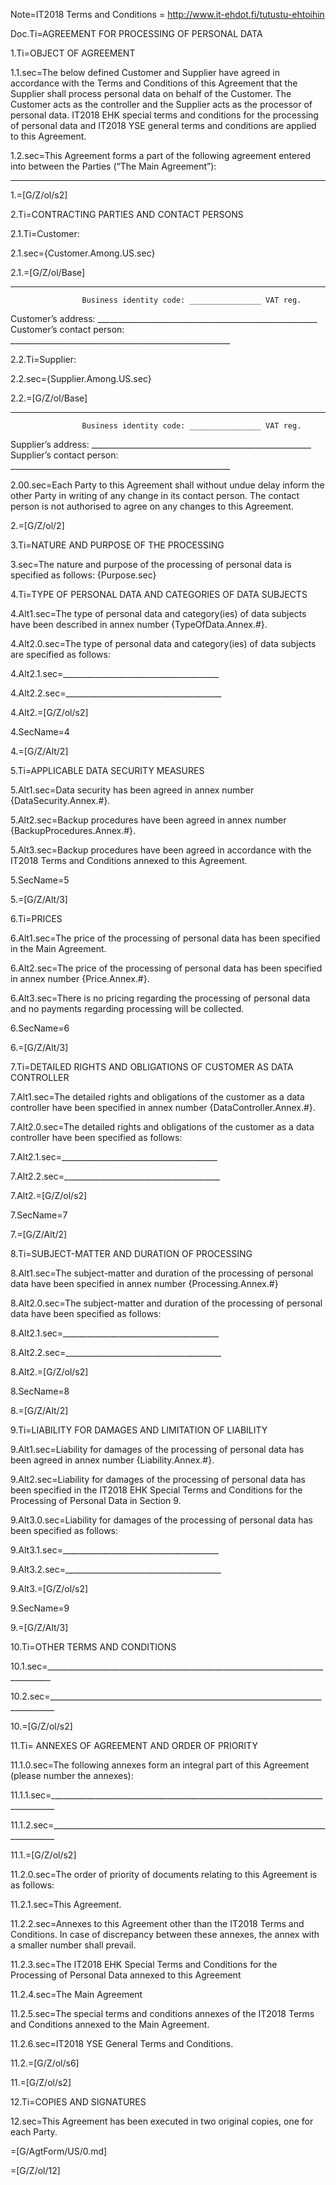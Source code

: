 Note=IT2018 Terms and Conditions = http://www.it-ehdot.fi/tutustu-ehtoihin

Doc.Ti=AGREEMENT FOR PROCESSING OF PERSONAL DATA

1.Ti=OBJECT OF AGREEMENT

1.1.sec=The below defined Customer and Supplier have agreed in accordance with the Terms and Conditions of this Agreement that the Supplier shall process personal data on behalf of the Customer. The Customer acts as the controller and the Supplier acts as the processor of personal data. IT2018 EHK special terms and conditions for the processing of personal data and IT2018 YSE general terms and conditions are applied to this Agreement.

1.2.sec=This Agreement forms a part of the following agreement entered into between the Parties (“The Main Agreement”):
_______________________________________________________________________________

1.=[G/Z/ol/s2]

2.Ti=CONTRACTING PARTIES AND CONTACT PERSONS

2.1.Ti=Customer:

2.1.sec={Customer.Among.US.sec}

2.1.=[G/Z/ol/Base]
_______________________________________________________
					Business identity code: ________________ VAT reg.
Customer’s address:		_______________________________________________________
Customer’s contact person:   _______________________________________________________
	
2.2.Ti=Supplier:

2.2.sec={Supplier.Among.US.sec}

2.2.=[G/Z/ol/Base]
_______________________________________________________
					Business identity code: ________________ VAT reg.
Supplier’s address:		_______________________________________________________
Supplier’s contact person:	_______________________________________________________

2.00.sec=Each Party to this Agreement shall without undue delay inform the other Party in writing of any change in its contact person. The contact person is not authorised to agree on any changes to this Agreement.

2.=[G/Z/ol/2]


3.Ti=NATURE AND PURPOSE OF THE PROCESSING

3.sec=The nature and purpose of the processing of personal data is specified as follows:  {Purpose.sec}


4.Ti=TYPE OF PERSONAL DATA AND CATEGORIES OF DATA SUBJECTS

4.Alt1.sec=The type of personal data and category(ies) of data subjects have been described in annex number {TypeOfData.Annex.#}.

4.Alt2.0.sec=The type of personal data and category(ies) of data subjects are specified as follows:

4.Alt2.1.sec=_______________________________________

4.Alt2.2.sec=_______________________________________

4.Alt2.=[G/Z/ol/s2]

4.SecName=4

4.=[G/Z/Alt/2]

5.Ti=APPLICABLE DATA SECURITY MEASURES

5.Alt1.sec=Data security has been agreed in annex number {DataSecurity.Annex.#}.

5.Alt2.sec=Backup procedures have been agreed in annex number {BackupProcedures.Annex.#}.

5.Alt3.sec=Backup procedures have been agreed in accordance with the IT2018 Terms and Conditions annexed to this Agreement.

5.SecName=5

5.=[G/Z/Alt/3]

6.Ti=PRICES 

6.Alt1.sec=The price of the processing of personal data has been specified in the Main Agreement.

6.Alt2.sec=The price of the processing of personal data has been specified in annex number {Price.Annex.#}.

6.Alt3.sec=There is no pricing regarding  the processing of personal data and no payments regarding processing will be collected.

6.SecName=6

6.=[G/Z/Alt/3]

7.Ti=DETAILED RIGHTS AND OBLIGATIONS OF CUSTOMER AS DATA CONTROLLER

7.Alt1.sec=The detailed rights and obligations of the customer as a data controller have been specified in annex number {DataController.Annex.#}.

7.Alt2.0.sec=The detailed rights and obligations of the customer as a data controller have been specified as follows:

7.Alt2.1.sec=_______________________________________

7.Alt2.2.sec=_______________________________________

7.Alt2.=[G/Z/ol/s2]

7.SecName=7

7.=[G/Z/Alt/2]


8.Ti=SUBJECT-MATTER AND DURATION OF PROCESSING

8.Alt1.sec=The subject-matter and duration of the processing of personal data have been specified in annex number {Processing.Annex.#}

8.Alt2.0.sec=The subject-matter and duration of the processing of personal data have been specified as follows:

8.Alt2.1.sec=_______________________________________

8.Alt2.2.sec=_______________________________________

8.Alt2.=[G/Z/ol/s2]

8.SecName=8

8.=[G/Z/Alt/2]


9.Ti=LIABILITY FOR DAMAGES AND LIMITATION OF LIABILITY

9.Alt1.sec=Liability for damages of the processing of personal data has been agreed in annex number {Liability.Annex.#}.

9.Alt2.sec=Liability for damages of the processing of personal data has been specified in the IT2018 EHK  Special Terms and Conditions for the Processing of Personal Data in Section 9.
 
9.Alt3.0.sec=Liability for damages of the processing of personal data has been specified as follows:

9.Alt3.1.sec=_______________________________________

9.Alt3.2.sec=_______________________________________

9.Alt3.=[G/Z/ol/s2]

9.SecName=9

9.=[G/Z/Alt/3]

10.Ti=OTHER TERMS AND CONDITIONS

10.1.sec=_______________________________________________________________________________

10.2.sec=_______________________________________________________________________________


10.=[G/Z/ol/s2]

11.Ti= ANNEXES OF AGREEMENT AND ORDER OF PRIORITY

11.1.0.sec=The following annexes form an integral part of this Agreement (please number the annexes):

11.1.1.sec=_______________________________________________________________________________

11.1.2.sec=_______________________________________________________________________________

11.1.=[G/Z/ol/s2]


11.2.0.sec=The order of priority of documents relating to this Agreement is as follows:

11.2.1.sec=This Agreement.

11.2.2.sec=Annexes to this Agreement other than the IT2018 Terms and Conditions. In case of discrepancy between these annexes, the annex with a smaller number shall prevail.

11.2.3.sec=The IT2018 EHK Special Terms and Conditions for the Processing of Personal Data annexed to this Agreement

11.2.4.sec=The Main Agreement 

11.2.5.sec=The special terms and conditions annexes of the IT2018 Terms and Conditions annexed to the Main Agreement. 

11.2.6.sec=IT2018 YSE General Terms and Conditions.

11.2.=[G/Z/ol/s6]

11.=[G/Z/ol/s2]

12.Ti=COPIES AND SIGNATURES

12.sec=This Agreement has been executed in two original copies, one for each Party.


=[G/AgtForm/US/0.md]

=[G/Z/ol/12]